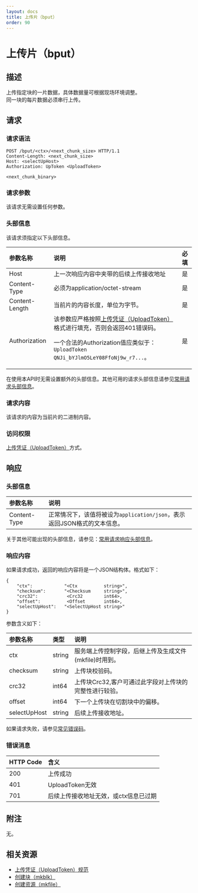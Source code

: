 ```yaml
---
layout: docs
title: 上传片（bput）
order: 90
---
```


<a name="bput"></a>
# 上传片（bput）

<a name="description"></a>
## 描述

上传指定块的一片数据，具体数据量可根据现场环境调整。  
同一块的每片数据必须串行上传。  

<a name="request"></a>
## 请求

<a name="request-syntax"></a>
### 请求语法

```
POST /bput/<ctx>/<next_chunk_size> HTTP/1.1
Content-Length: <next_chunk_size>
Host: <selectUpHost>
Authorization: UpToken <UploadToken>

<next_chunk_binary>
```

<a name="request-params"></a>
### 请求参数

该请求无需设置任何参数。

<a name="request-headers"></a>
### 头部信息

该请求须指定以下头部信息。

参数名称       | 说明                                   | 必填
:------------- | :------------------------------------- | :-------
Host           | 上一次响应内容中夹带的后续上传接收地址 | 是
Content-Type   | 必须为application/octet-stream         | 是
Content-Length | 当前片的内容长度，单位为字节。         | 是
Authorization  | 该参数应严格按照[上传凭证（UploadToken）]()格式进行填充，否则会返回401错误码。<p>一个合法的Authorization值应类似于：`UploadToken QNJi_bYJlmO5LeY08FfoNj9w_r7...`。 | 是

在使用本API时无需设置额外的头部信息。其他可用的请求头部信息请参见[常用请求头部信息]()。

<a name="request-body"></a>
### 请求内容

该请求的内容为当前片的二进制内容。

<a name="request-auth"></a>
### 访问权限

[上传凭证（UploadToken）](http://docs.qiniu.com/api/v6/rs.html#digest-auth)方式。

<a name="response"></a>
## 响应

<a name="response-headers"></a>
### 头部信息
参数名称      | 说明                              
:------------ | :-----------------------------------------------------------------------
Content-Type  | 正常情况下，该值将被设为`application/json`，表示返回JSON格式的文本信息。

关于其他可能出现的头部信息，请参见：[常用请求响应头部信息]()。

<a name="response-body"></a>
### 响应内容

如果请求成功，返回的响应内容将是一个JSON结构体。格式如下：

```
{
	"ctx":            "<Ctx          string>", 
    "checksum":       "<Checksum     string>",
    "crc32":           <Crc32        int64>,
    "offset":          <Offset       int64>,
    "selectUpHost":   "<SelectUpHost string>"
}
```

参数含义如下：

参数名称       | 类型   | 说明
:------------- | :----- | :------------------------------
ctx            | string | 服务端上传控制字段，后继上传及生成文件(mkfile)时用到。
checksum       | string | 上传块校验码。
crc32          | int64  | 上传块Crc32,客户可通过此字段对上传块的完整性进行较验。
offset         | int64  | 下一个上传块在切割块中的偏移。
selectUpHost   | string | 后续上传接收地址。

如果请求失败，请参见[常见错误码]()。

<a name="error-messages"></a>
### 错误消息
HTTP Code | 含义
:-------- | :--------------------------
200       | 上传成功
401       | UploadToken无效
701       | 后续上传接收地址无效，或ctx信息已过期

<a name="remarks"></a>
## 附注

无。

<a name="related-resources"></a>
## 相关资源

- [上传凭证（UploadToken）规范](../security/upload-token.html)
- [创建块（mkblk）](mkblk.html)
- [创建资源（mkfile）](mkfile.html)

